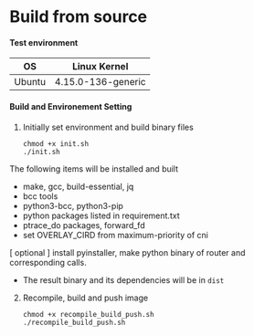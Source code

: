 # Build from source

#### Test environment
|OS|Linux Kernel|
|---|---|
|Ubuntu|4.15.0-136-generic|

#### Build and Environement Setting

1. Initially set environment and build binary files
    ```
    chmod +x init.sh
    ./init.sh
    ```

The following items will be installed and built
*  make, gcc, build-essential, jq
*  bcc tools
*  python3-bcc, python3-pip
*  python packages listed in requirement.txt
*  ptrace_do packages, forward_fd
*  set OVERLAY_CIRD from maximum-priority of cni

[ optional ] install pyinstaller, make python binary of router and corresponding calls. 
 - The result binary and its dependencies will be in `dist`

2. Recompile, build and push image
    ```
    chmod +x recompile_build_push.sh
    ./recompile_build_push.sh
    ```